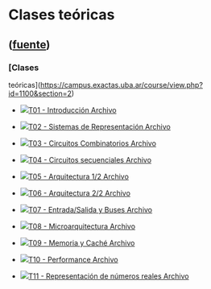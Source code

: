 # Clases teóricas
([fuente](https://campus.exactas.uba.ar/course/view.php?id=1100&section=2))
---
### [Clases
teóricas](https://campus.exactas.uba.ar/course/view.php?id=1100&section=2)

  - [![ ](https://campus.exactas.uba.ar/theme/image.php/aardvark/core/1524752928/f/pdf-24)T01 - Introducción Archivo](https://campus.exactas.uba.ar/mod/resource/view.php?id=60120)

  - [![ ](https://campus.exactas.uba.ar/theme/image.php/aardvark/core/1524752928/f/pdf-24)T02 - Sistemas de Representación Archivo](https://campus.exactas.uba.ar/mod/resource/view.php?id=60121)

  - [![ ](https://campus.exactas.uba.ar/theme/image.php/aardvark/core/1524752928/f/pdf-24)T03 - Circuitos Combinatorios Archivo](https://campus.exactas.uba.ar/mod/resource/view.php?id=60122)

  - [![ ](https://campus.exactas.uba.ar/theme/image.php/aardvark/core/1524752928/f/pdf-24)T04 - Circuitos secuenciales Archivo](https://campus.exactas.uba.ar/mod/resource/view.php?id=60621)

  - [![ ](https://campus.exactas.uba.ar/theme/image.php/aardvark/core/1524752928/f/pdf-24)T05 - Arquitectura 1/2 Archivo](https://campus.exactas.uba.ar/mod/resource/view.php?id=60822)

  - [![ ](https://campus.exactas.uba.ar/theme/image.php/aardvark/core/1524752928/f/pdf-24)T06 - Arquitectura 2/2 Archivo](https://campus.exactas.uba.ar/mod/resource/view.php?id=61271)

  - [![ ](https://campus.exactas.uba.ar/theme/image.php/aardvark/core/1524752928/f/pdf-24)T07 - Entrada/Salida y Buses Archivo](https://campus.exactas.uba.ar/mod/resource/view.php?id=62007)

  - [![ ](https://campus.exactas.uba.ar/theme/image.php/aardvark/core/1524752928/f/pdf-24)T08 - Microarquitectura Archivo](https://campus.exactas.uba.ar/mod/resource/view.php?id=62775)

  - [![ ](https://campus.exactas.uba.ar/theme/image.php/aardvark/core/1524752928/f/pdf-24)T09 - Memoria y Caché Archivo](https://campus.exactas.uba.ar/mod/resource/view.php?id=62776)

  - [![ ](https://campus.exactas.uba.ar/theme/image.php/aardvark/core/1524752928/f/pdf-24)T10 - Performance Archivo](https://campus.exactas.uba.ar/mod/resource/view.php?id=63000)

  - [![ ](https://campus.exactas.uba.ar/theme/image.php/aardvark/core/1524752928/f/pdf-24)T11 - Representación de números reales Archivo](https://campus.exactas.uba.ar/mod/resource/view.php?id=63001)

